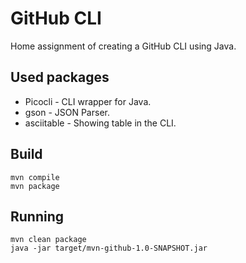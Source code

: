 # GitHub CLI

Home assignment of creating a GitHub CLI using Java.

## Used packages

* Picocli - CLI wrapper for Java.
* gson - JSON Parser.
* asciitable - Showing table in the CLI.

## Build

```
mvn compile
mvn package
```

## Running

```
mvn clean package
java -jar target/mvn-github-1.0-SNAPSHOT.jar
```
